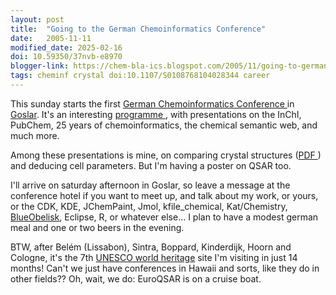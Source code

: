 ```yaml
---
layout: post
title:  "Going to the German Chemoinformatics Conference"
date:   2005-11-11
modified_date: 2025-02-16
doi: 10.59350/37nvb-e8970
blogger-link: https://chem-bla-ics.blogspot.com/2005/11/going-to-german-chemoinformatics.html
tags: cheminf crystal doi:10.1107/S0108768104028344 career
---
```


This sunday starts the first [German Chemoinformatics Conference <i class="fa-solid fa-box-archive fa-xs"></i>](https://web.archive.org/web/20051215010113/https://www.cic-workshop.de/) in
[Goslar](http://www.goslar.de/). It's an interesting [programme <i class="fa-solid fa-box-archive fa-xs"></i>](https://web.archive.org/web/20060206222231/http://scholle.oc.uni-kiel.de/users/cic/tagungen/workshop05/programm.html), with
presentations on the InChI, PubChem, 25 years of chemoinformatics, the chemical semantic web, and much more.

Among these presentations is mine, on comparing crystal structures
([PDF <i class="fa-solid fa-box-archive fa-xs"></i>](https://web.archive.org/web/20050410111504/http://www.cac.science.ru.nl/research/publications/PDFs/willighagen2005.pdf))
and deducing cell parameters. But I'm having a poster on QSAR too.

I'll arrive on saturday afternoon in Goslar, so leave a message at the conference hotel if you want to meet up, and talk about my work, or yours, or
the CDK, KDE, JChemPaint, Jmol, kfile_chemical, Kat/Chemistry, [BlueObelisk](http://www.blueobelisk.org/), Eclipse, R, or whatever else...
I plan to have a modest german meal and one or two beers in the evening.

BTW, after Belém (Lissabon), Sintra, Boppard, Kinderdijk, Hoorn and Cologne, it's the 7th
[UNESCO world heritage](http://whc.unesco.org/) site I'm visiting in just 14 months! Can't we just have conferences in Hawaii and sorts, like
they do in other fields?? Oh, wait, we do: EuroQSAR is on a cruise boat.
